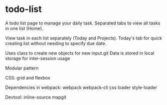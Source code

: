 # todo-list
A todo list page to manage your daily task.
Separated tabs to view all tasks in one list (Home).

View task in each list separately (Today and Projects).
Today's tab for quick creating list without needing to specify due date.

Uses class to create new objects for new input.git 
Data is stored in local storage for inter-session usage

Modular pattern 

CSS:
grid and flexbox

Dependencies in webpack: 
webpack
webpack-cli
css loader
style-loader

Devtool:
inline-source mapgit